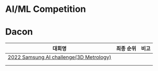 
# AI/ML Competition

# Dacon 

| 대회명                                                                                 | 최종 순위 |  비고  | 
|-------------------------------------------------------------------------------------|--|---|
| [2022 Samsung AI challenge(3D Metrology)](./2022-Samsung-AI-Challenge-3D-Metrology) |  |   |
|                                                                                     |  |   |
|                                                                                     |  |   |
